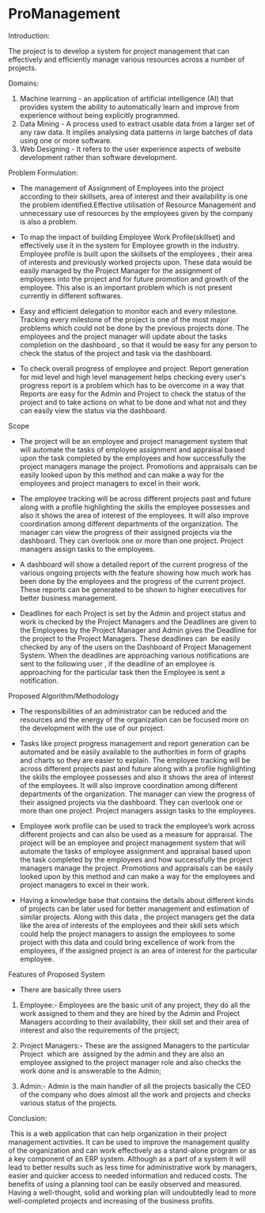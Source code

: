 # ProManagement

Introduction:

The project is to develop a system for project management that can effectively and efficiently manage various resources across a number of projects. 

Domains:
1. Machine learning - an application of artificial intelligence (AI) that provides system the ability to automatically learn and improve from experience without being explicitly programmed.
2. Data Mining - A process used to extract usable data from a larger set of any raw data. It implies analysing data patterns in large batches of data using one or more software.
3. Web Designing - It refers to the user experience aspects of website development rather than software development.


Problem Formulation:

* The management of Assignment of Employees into the project according to their skillsets, area of interest and their availability is one the problem identified.Effective utilisation of Resource Management and unnecessary use of resources by the employees given by the company is also a problem.

* To map the impact of building Employee Work Profile(skillset) and effectively use it in the system for Employee growth in the industry. Employee profile is built upon the skillsets of the employees , their area of interests and previously worked projects upon. These data would be easily managed by the Project Manager for the assignment of employees into the project and for future promotion and growth of the employee. This also is an important problem which is not present currently in different softwares.

* Easy and efficient delegation to monitor each and every milestone. Tracking every milestone of the project is one of the most major problems which could not be done by the previous projects done. The employees and the project manager will update about the tasks completion on the dashboard , so that it would be easy for any person to check the status of the project and task via the dashboard.

* To check overall progress of employee and project. Report generation for mid level and high level management helps checking every user's progress report is a problem which has to be overcome in a way that Reports are easy for the Admin and Project to check the status of the project and to take actions on what to be done and what not and they can easily view the status via the dashboard.

Scope

* The project will be an employee and project management system that will automate the tasks of employee assignment and appraisal based upon the task completed by the employees and how successfully the project managers manage the project. Promotions and appraisals can be easily looked upon by this method and can make a way for the employees and project managers to excel in their work. 

* The employee tracking will be across different projects past and future along with a profile highlighting the skills the employee possesses and also it shows the area of interest of the employees. It will also improve coordination among different departments of the organization. The manager can view the progress of their assigned projects via the dashboard. They can overlook one or more than one project. Project managers assign tasks to the employees. 
* A dashboard will show a detailed report of the current progress of the various ongoing projects with the feature showing how much work has been done by the employees and the progress of the current project. These reports can be generated to be shown to higher executives for better business management. 

* Deadlines for each Project is set by the Admin and project status and work is checked by the Project Managers and the Deadlines are given to the Employees by the Project Manager and Admin gives the Deadline for the project to the Project Managers. These deadlines can  be easily checked by any of the users on the Dashboard of Project Management System. When the deadlines are approaching various notifications are sent to the following user , if the deadline of an employee is approaching for the particular task then the Employee is sent a notification.


Proposed Algorithm/Methodology

* The responsibilities of an administrator can be reduced and the resources and the energy of the organization can be focused more on the development with the use of our project.

* Tasks like project progress management and report generation can be automated and be easily available to the authorities in form of graphs and charts so they are easier to explain. The employee tracking will be across different projects past and future along with a profile highlighting the skills the employee possesses and also it shows the area of interest of the employees. It will also improve coordination among different departments of the organization. The manager can view the progress of their assigned projects via the dashboard. They can overlook one or more than one project. Project managers assign tasks to the employees.

* Employee work profile can be used to track the employee’s work across different projects and can also be used as a measure for appraisal. The project will be an employee and project management system that will automate the tasks of employee assignment and appraisal based upon the task completed by the employees and how successfully the project managers manage the project. Promotions and appraisals can be easily looked upon by this method and can make a way for the employees and project managers to excel in their work. 

* Having a knowledge base that contains the details about different kinds of projects can be later used for better management and estimation of similar projects. Along with this data , the project managers get the data like the area of interests of the employees and their skill sets which could help the project managers to assign the employees to some project with this data and could bring excellence of work from the employees, if the assigned project is an area of interest for the particular employee. 

Features of Proposed System

* There are basically three users 

1. Employee:- Employees are the basic unit of any project, they do all the work assigned to them and they are hired by the Admin and Project Managers according to their availability, their skill set and their area of interest and also the requirements of the project;

2. Project Managers:- These are the assigned Managers to the particular Project  which are  assigned by the admin and they are also an employee assigned to the project manager role and also checks the work done and is answerable to the Admin;

3. Admin:- Admin is the main handler of all the projects basically the CEO of the company who does almost all the work and projects and checks various status of the projects.


Conclusion:

 This is a web application that can help organization in their project management activities. It can be used to improve the management quality of the organization and can work effectively as a stand-alone program or as a key component of an ERP system. Although as a part of a system it will lead to better results such as less time for administrative work by managers, easier and quicker access to needed information and reduced costs. The benefits of using a planning tool can be easily observed and measured. Having a well-thought, solid and working plan will undoubtedly lead to more well-completed projects and increasing of the business profits.


